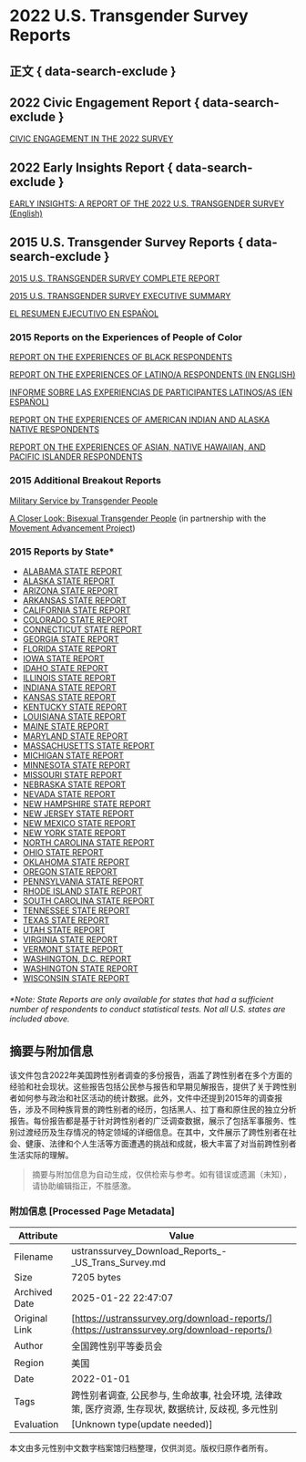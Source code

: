 # 2022 U.S. Transgender Survey Reports

## 正文 { data-search-exclude }


## 2022 Civic Engagement Report { data-search-exclude }
[CIVIC ENGAGEMENT IN THE 2022 SURVEY](https://transequality.org/sites/default/files/2024-08/USTS_2022CivicEngagementReport_Final.pdf)

## 2022 Early Insights Report { data-search-exclude }
[EARLY INSIGHTS: A REPORT OF THE 2022 U.S. TRANSGENDER SURVEY (English)](https://transequality.org/sites/default/files/2024-02/2022%20USTS%20Early%20Insights%20Report_FINAL.pdf)

## 2015 U.S. Transgender Survey Reports { data-search-exclude }
[2015 U.S. TRANSGENDER SURVEY COMPLETE REPORT](https://transequality.org/sites/default/files/docs/usts/USTS-Full-Report-Dec17.pdf)

[2015 U.S. TRANSGENDER SURVEY EXECUTIVE SUMMARY](https://transequality.org/sites/default/files/docs/usts/USTS-Executive-Summary-Dec17.pdf)

[EL RESUMEN EJECUTIVO EN ESPAÑOL](https://transequality.org/sites/default/files/docs/usts/USTS-Executive-Summary%28SP%29-Dec17.pdf)

### 2015 Reports on the Experiences of People of Color
[REPORT ON THE EXPERIENCES OF BLACK RESPONDENTS](https://transequality.org/sites/default/files/docs/usts/USTSBlackRespondentsReport-Nov17.pdf)

[REPORT ON THE EXPERIENCES OF LATINO/A RESPONDENTS (IN ENGLISH)](https://transequality.org/sites/default/files/docs/usts/USTSLatinReport-Nov17.pdf)

[INFORME SOBRE LAS EXPERIENCIAS DE PARTICIPANTES LATINOS/AS (EN ESPAÑOL)](https://transequality.org/sites/default/files/docs/usts/USTSLatinReportSP-Nov17.pdf)

[REPORT ON THE EXPERIENCES OF AMERICAN INDIAN AND ALASKA NATIVE RESPONDENTS](https://transequality.org/sites/default/files/docs/usts/USTS-AIAN-Report-Dec17.pdf)

[REPORT ON THE EXPERIENCES OF ASIAN, NATIVE HAWAIIAN, AND PACIFIC ISLANDER RESPONDENTS](https://transequality.org/sites/default/files/docs/usts/USTS-ANHPI-Report-Dec17.pdf)

### 2015 Additional Breakout Reports
[Military Service by Transgender People](https://transequality.org/sites/default/files/docs/usts/USTS-VeteransDayReport.pdf)

[A Closer Look: Bisexual Transgender People](https://www.lgbtmap.org/file/A%20Closer%20Look%20Bisexual%20Transgender.pdf) (in partnership with the [Movement Advancement Project](https://www.lgbtmap.org/))

### 2015 Reports by State*
- [ALABAMA STATE REPORT](https://transequality.org/sites/default/files/docs/usts/USTSALStateReport\(1017\).pdf)
- [ALASKA STATE REPORT](https://transequality.org/sites/default/files/docs/usts/USTSAKStateReport\(1017\).pdf)
- [ARIZONA STATE REPORT](https://transequality.org/sites/default/files/docs/usts/USTSAZStateReport\(1017\).pdf)
- [ARKANSAS STATE REPORT](https://transequality.org/sites/default/files/docs/usts/USTSARStateReport\(1017\).pdf)
- [CALIFORNIA STATE REPORT](https://transequality.org/sites/default/files/docs/usts/USTSCAStateReport\(1017\).pdf)
- [COLORADO STATE REPORT](https://transequality.org/sites/default/files/docs/usts/USTSCOStateReport\(1017\).pdf)
- [CONNECTICUT STATE REPORT](https://transequality.org/sites/default/files/docs/usts/USTSCTStateReport\(1017\).pdf)
- [GEORGIA STATE REPORT](https://transequality.org/sites/default/files/docs/usts/USTSGAStateReport\(1017\).pdf)
- [FLORIDA STATE REPORT](https://transequality.org/sites/default/files/docs/usts/USTSFLStateReport\(1017\).pdf)
- [IOWA STATE REPORT](https://transequality.org/sites/default/files/docs/usts/USTSIAStateReport\(1017\).pdf)
- [IDAHO STATE REPORT](https://transequality.org/sites/default/files/docs/usts/USTSIDStateReport\(1017\).pdf)
- [ILLINOIS STATE REPORT](https://transequality.org/sites/default/files/docs/usts/USTSILStateReport\(1017\).pdf)
- [INDIANA STATE REPORT](https://transequality.org/sites/default/files/docs/usts/USTSINStateReport\(1017\).pdf)
- [KANSAS STATE REPORT](https://transequality.org/sites/default/files/docs/usts/USTSKSStateReport\(1017\).pdf)
- [KENTUCKY STATE REPORT](https://transequality.org/sites/default/files/docs/usts/USTSKYStateReport\(1017\).pdf)
- [LOUISIANA STATE REPORT](https://transequality.org/sites/default/files/docs/usts/USTSLAStateReport\(1017\).pdf)
- [MAINE STATE REPORT](https://transequality.org/sites/default/files/docs/usts/USTSMEStateReport\(1017\).pdf)
- [MARYLAND STATE REPORT](https://transequality.org/sites/default/files/docs/USTS%20MD%20State%20Report.pdf)
- [MASSACHUSETTS STATE REPORT](https://transequality.org/sites/default/files/docs/usts/USTSMAStateReport\(1017\).pdf)
- [MICHIGAN STATE REPORT](https://transequality.org/sites/default/files/docs/usts/USTSMIStateReport\(1017\).pdf)
- [MINNESOTA STATE REPORT](https://transequality.org/sites/default/files/docs/usts/USTSMNStateReport\(1017\).pdf)
- [MISSOURI STATE REPORT](https://transequality.org/sites/default/files/docs/usts/USTSMOStateReport\(1017\).pdf)
- [NEBRASKA STATE REPORT](https://transequality.org/sites/default/files/docs/usts/USTSNEStateReport\(1017\).pdf)
- [NEVADA STATE REPORT](https://transequality.org/sites/default/files/docs/usts/USTSNVStateReport\(1017\).pdf)
- [NEW HAMPSHIRE STATE REPORT](https://transequality.org/sites/default/files/docs/usts/USTSNHStateReport\(1017\).pdf)
- [NEW JERSEY STATE REPORT](https://transequality.org/sites/default/files/docs/usts/USTSNJStateReport\(1017\).pdf)
- [NEW MEXICO STATE REPORT](https://transequality.org/sites/default/files/docs/usts/USTSNMStateReport\(1017\).pdf)
- [NEW YORK STATE REPORT](https://transequality.org/sites/default/files/docs/usts/USTS%20NY%20State%20Report%20\(1017\).pdf)
- [NORTH CAROLINA STATE REPORT](https://transequality.org/sites/default/files/docs/usts/USTSNCStateReport\(1017\).pdf)
- [OHIO STATE REPORT](https://transequality.org/sites/default/files/docs/usts/USTSOHStateReport\(1017\).pdf)
- [OKLAHOMA STATE REPORT](https://transequality.org/sites/default/files/docs/usts/USTSOKStateReport\(1017\).pdf)
- [OREGON STATE REPORT](https://transequality.org/sites/default/files/docs/usts/USTSORStateReport\(1017\).pdf)
- [PENNSYLVANIA STATE REPORT](https://transequality.org/sites/default/files/docs/usts/USTSPAStateReport\(1017\).pdf)
- [RHODE ISLAND STATE REPORT](https://transequality.org/sites/default/files/docs/usts/USTSRIStateReport\(1017\).pdf)
- [SOUTH CAROLINA STATE REPORT](https://transequality.org/sites/default/files/docs/usts/USTSSCStateReport.pdf)
- [TENNESSEE STATE REPORT](https://transequality.org/sites/default/files/docs/usts/USTSTNStateReport\(1017\).pdf)
- [TEXAS STATE REPORT](https://transequality.org/sites/default/files/docs/usts/USTSTXStateReport\(1017\).pdf)
- [UTAH STATE REPORT](https://transequality.org/sites/default/files/docs/usts/USTSUTStateReport\(1017\).pdf)
- [VIRGINIA STATE REPORT](https://transequality.org/sites/default/files/docs/usts/USTSVAStateReport\(1017\).pdf)
- [VERMONT STATE REPORT](https://transequality.org/sites/default/files/docs/usts/USTSVTStateReport\(1017\).pdf)
- [WASHINGTON, D.C. REPORT](https://transequality.org/sites/default/files/docs/usts/USTSDCReport\(1017\).pdf)
- [WASHINGTON STATE REPORT](https://transequality.org/sites/default/files/docs/usts/USTSWAStateReport\(1017\).pdf)
- [WISCONSIN STATE REPORT](https://transequality.org/sites/default/files/docs/usts/USTSWIStateReport.pdf)

###### *Note: State Reports are only available for states that had a sufficient number of respondents to conduct statistical tests. Not all U.S. states are included above.
<!-- tcd_original_link https://ustranssurvey.org/download-reports/ -->


## 摘要与附加信息

<!-- tcd_abstract -->
该文件包含2022年美国跨性别者调查的多份报告，涵盖了跨性别者在多个方面的经验和社会现状。这些报告包括公民参与报告和早期见解报告，提供了关于跨性别者如何参与政治和社区活动的统计数据。此外，文件中还提到2015年的调查报告，涉及不同种族背景的跨性别者的经历，包括黑人、拉丁裔和原住民的独立分析报告。每份报告都是基于针对跨性别者的广泛调查数据，展示了包括军事服务、性别过渡经历及生存情况的特定领域的详细信息。在其中，文件展示了跨性别者在社会、健康、法律和个人生活等方面遭遇的挑战和成就，极大丰富了对当前跨性别者生活实际的理解。
<!-- tcd_abstract_end -->

> 摘要与附加信息为自动生成，仅供检索与参考。如有错误或遗漏（未知），请协助编辑指正，不胜感激。

### 附加信息 [Processed Page Metadata]

| Attribute       | Value                                  |
|-----------------|----------------------------------------|
| Filename        | ustranssurvey_Download_Reports_-_US_Trans_Survey.md                             |
| Size            | 7205 bytes                           |
| Archived Date   | 2025-01-22 22:47:07                             |
| Original Link   | [https://ustranssurvey.org/download-reports/](https://ustranssurvey.org/download-reports/)                       |
| Author          | 全国跨性别平等委员会                               |
| Region          | 美国                               |
| Date            | 2022-01-01                                 |
| Tags            | 跨性别者调查, 公民参与, 生命故事, 社会环境, 法律政策, 医疗资源, 生存现状, 数据统计, 反歧视, 多元性别                                 |
| Evaluation            | [Unknown type(update needed)]                                 |
<!-- tcd_table_end -->

本文由多元性别中文数字档案馆归档整理，仅供浏览。版权归原作者所有。
